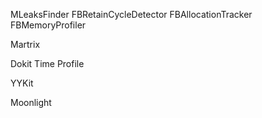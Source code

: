 MLeaksFinder  FBRetainCycleDetector  FBAllocationTracker   FBMemoryProfiler

Martrix

Dokit Time Profile

YYKit

Moonlight

